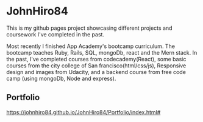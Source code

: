 # JohnHiro84

This is my github pages project showcasing 
different projects and coursework I've completed in the past.


Most recently I finished App Academy's bootcamp
curriculum. The bootcamp teaches Ruby, Rails, SQL, mongoDb, react and the Mern stack.
In the past, I've completed courses
from codecademy(React), some basic courses from 
the city college of San francisco(html/css/js),
Responsive design and images from Udacity, and 
a backend course from free code camp (using mongoDb,
Node and express).

## Portfolio
https://johnhiro84.github.io/JohnHiro84/Portfolio/index.html#

